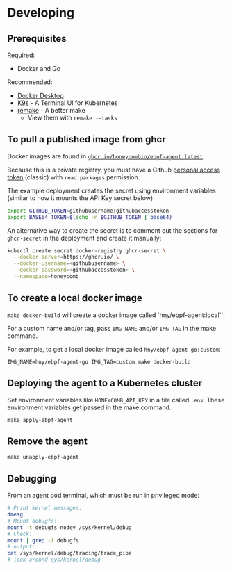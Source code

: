 # Developing

## Prerequisites

Required:

- Docker and Go

Recommended:

- [Docker Desktop](https://www.docker.com/products/docker-desktop/)
- [K9s](https://k9scli.io/) - A Terminal UI for Kubernetes
- [remake](https://remake.readthedocs.io/) - A better make
  - View them with `remake --tasks`

## To pull a published image from ghcr

Docker images are found in [`ghcr.io/honeycombio/ebpf-agent:latest`](https://github.com/honeycombio/honeycomb-ebpf-agent/pkgs/container/ebpf-agent).

Because this is a private registry, you must have a Github [personal access token](https://github.com/settings/tokens) (classic) with `read:packages` permission.

The example deployment creates the secret using environment variables (similar to how it mounts the API Key secret below).

```sh
export GITHUB_TOKEN=githubusername:githubaccesstoken
export BASE64_TOKEN=$(echo -n $GITHUB_TOKEN | base64)
```

An alternative way to create the secret is to comment out the sections for `ghcr-secret` in the deployment and create it manually:

```sh
kubectl create secret docker-registry ghcr-secret \
  --docker-server=https://ghcr.io/ \
  --docker-username=<githubusername> \
  --docker-password=<githubaccesstoken> \
  --namespace=honeycomb
```

## To create a local docker image

`make docker-build` will create a docker image called `hny/ebpf-agent:local``.

For a custom name and/or tag, pass `IMG_NAME` and/or `IMG_TAG` in the make command.

For example, to get a local docker image called `hny/ebpf-agent-go:custom`:

`IMG_NAME=hny/ebpf-agent-go IMG_TAG=custom make docker-build`

## Deploying the agent to a Kubernetes cluster

Set environment variables like `HONEYCOMB_API_KEY` in a file called `.env`.
These environment variables get passed in the make command.

`make apply-ebpf-agent`

## Remove the agent

`make unapply-ebpf-agent`

## Debugging

From an agent pod terminal, which must be run in privileged mode:

```sh
# Print kernel messages:
dmesg
# Mount debugfs:
mount -t debugfs nodev /sys/kernel/debug
# Check:
mount | grep -i debugfs
# output:
cat /sys/kernel/debug/tracing/trace_pipe
# look around sys/kernel/debug
```
